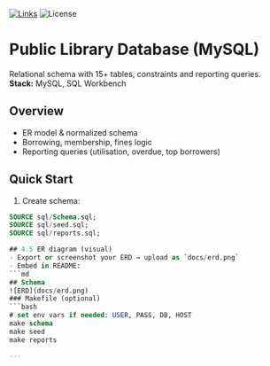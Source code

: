 [![Links](https://github.com/JanHuberty/Sql-project-library/actions/workflows/links.yml/badge.svg?branch=main)](https://github.com/JanHuberty/Sql-project-library/actions/workflows/links.yml)
![License](https://img.shields.io/github/license/JanHuberty/Sql-project-library)

# Public Library Database (MySQL)

Relational schema with 15+ tables, constraints and reporting queries.  
**Stack:** MySQL, SQL Workbench

## Overview
- ER model & normalized schema
- Borrowing, membership, fines logic
- Reporting queries (utilisation, overdue, top borrowers)

## Quick Start
1) Create schema:
```sql
SOURCE sql/Schema.sql;
SOURCE sql/seed.sql;
SOURCE sql/reports.sql;

## 4.5 ER diagram (visual)
- Export or screenshot your ERD → upload as `docs/erd.png`
- Embed in README:
```md
## Schema
![ERD](docs/erd.png)
### Makefile (optional)
```bash
# set env vars if needed: USER, PASS, DB, HOST
make schema
make seed
make reports

---


